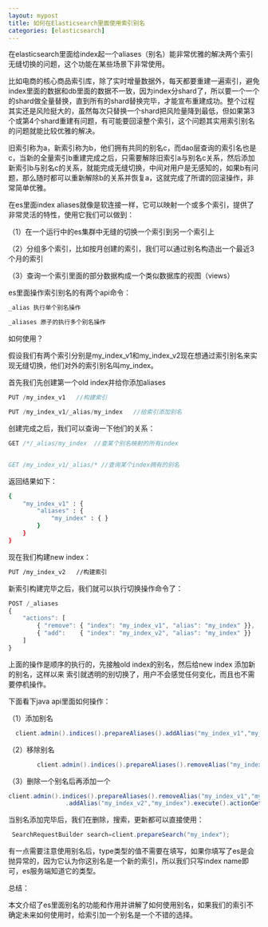 ```yaml
---
layout: mypost
title: 如何在Elasticsearch里面使用索引别名
categories: [elasticsearch]
---
```


在elasticsearch里面给index起一个aliases（别名）能非常优雅的解决两个索引无缝切换的问题，这个功能在某些场景下非常使用。

比如电商的核心商品索引库，除了实时增量数据外，每天都要重建一遍索引，避免index里面的数据和db里面的数据不一致，因为index分shard了，所以要一个一个的shard做全量替换，直到所有的shard替换完毕，才能宣布重建成功。整个过程其实还是风险挺大的，虽然每次只替换一个shard把风险量降到最低，但如果第3个或第4个shard重建有问题，有可能要回滚整个索引，这个问题其实用索引别名的问题就能比较优雅的解决。

旧索引称为a，新索引称为b，他们拥有共同的别名c，而dao层查询的索引名也是c，当新的全量索引b重建完成之后，只需要解除旧索引a与别名c关系，然后添加新索引b与别名c的关系，就能完成无缝切换，中间对用户是无感知的，如果b有问题，那么随时都可以重新解除b的关系并恢复a，这就完成了所谓的回滚操作，非常简单优雅。


在es里面index aliases就像是软连接一样，它可以映射一个或多个索引，提供了非常灵活的特性，使用它我们可以做到：

（1）在一个运行中的es集群中无缝的切换一个索引到另一个索引上

（2）分组多个索引，比如按月创建的索引，我们可以通过别名构造出一个最近3个月的索引

（3）查询一个索引里面的部分数据构成一个类似数据库的视图（views）



es里面操作索引别名的有两个api命令：

````js
_alias 执行单个别名操作

_aliases 原子的执行多个别名操作

````

如何使用？

假设我们有两个索引分别是my_index_v1和my_index_v2现在想通过索引别名来实现无缝切换，他们对外的索引别名叫my_index。

首先我们先创建第一个old index并给你添加aliases
````js
PUT /my_index_v1   //构建索引

PUT /my_index_v1/_alias/my_index   //给索引添加别名
````

创建完成之后，我们可以查询一下他们的关系：

````js
GET /*/_alias/my_index  //查某个别名映射的所有index


GET /my_index_v1/_alias/* //查询某个index拥有的别名
````


返回结果如下： 

````sh
{
    "my_index_v1" : {
        "aliases" : {
            "my_index" : { }
        }
    }
}
````


现在我们构建new index：
````sh
PUT /my_index_v2   //构建索引
````

新索引构建完毕之后，我们就可以执行切换操作命令了：

````js
POST /_aliases
{
    "actions": [
        { "remove": { "index": "my_index_v1", "alias": "my_index" }},
        { "add":    { "index": "my_index_v2", "alias": "my_index" }}
    ]
}
````

上面的操作是顺序的执行的，先接触old index的别名，然后给new index 添加新的别名，这样以来
索引就透明的别切换了，用户不会感觉任何变化，而且也不需要停机操作。


下面看下java api里面如何操作：


（1）添加别名
````java
  client.admin().indices().prepareAliases().addAlias("my_index_v1","my_index");
````

（2）移除别名
````java
        client.admin().indices().prepareAliases().removeAlias("my_index_v1","my_index");
````

（3）删除一个别名后再添加一个
````java
client.admin().indices().prepareAliases().removeAlias("my_index_v1","my_index")
                .addAlias("my_index_v2","my_index").execute().actionGet();
````


当别名添加完毕后，我们在删除，搜索，更新都可以直接使用：

````java
 SearchRequestBuilder search=client.prepareSearch("my_index");
````

有一点需要注意使用别名后，type类型的值不需要在填写，如果你填写了es是会抛异常的，因为它认为你这别名是一个新的索引，所以我们只写index name即可，es服务端知道它的类型。


总结：

本文介绍了es里面别名的功能和作用并讲解了如何使用别名，如果我们的索引不确定未来如何使用时，给索引加一个别名是一个不错的选择。






